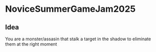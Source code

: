 # NoviceSummerGameJam2025

Idea
--

You are a monster/assasin that stalk a target in the shadow to eliminate them 
at the right moment
